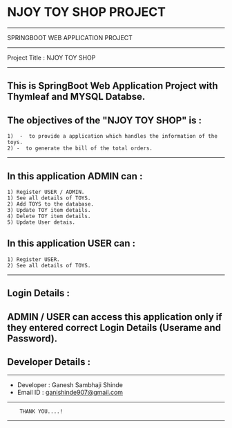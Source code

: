 # NJOY TOY SHOP PROJECT



**************************************************************
SPRINGBOOT WEB APPLICATION PROJECT
**************************************************************

Project Title : NJOY TOY SHOP
**********************************


This is SpringBoot Web Application Project with Thymleaf and MYSQL Databse.
---------------------------------------------------------------------------------------------------------------------------------------------------------

The objectives of the "NJOY TOY SHOP" is :
------------------------------------------------

	1)  -  to provide a application which handles the information of the toys.
	2) -  to generate the bill of the total orders.

---------------------------------------------------------------------------------------------------------------------------------------------------------
In this application ADMIN can :
-------------------------------

	1) Register USER / ADMIN.
	1) See all details of TOYS.
	2) Add TOYS to the database.
	3) Update TOY item details.
	4) Delete TOY item details.
	5) Update User detais.

In this application USER can :
------------------------------
	
	1) Register USER.
	2) See all details of TOYS.

---------------------------------------------------------------------------------------------------------------------------------------------------------

Login Details : 
--------------------

ADMIN / USER can access this application only if they entered correct Login Details (Userame and Password).
---------------------------------------------------------------------------------------------------------------------------------------------------------

Developer Details :
-------------------

*********************************************************************************************************
-	 Developer : Ganesh Sambhaji Shinde
- 	 Email ID : ganishinde907@gmail.com
****************************************************************************************************
		THANK YOU....!
*********************************************************************************************************

	
